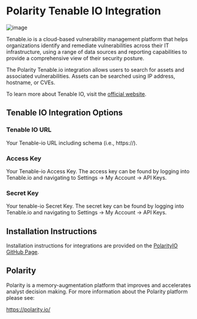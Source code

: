 # Polarity Tenable IO Integration

![image](https://img.shields.io/badge/status-beta-green.svg)

Tenable.io is a cloud-based vulnerability management platform that helps organizations identify and remediate vulnerabilities across their IT infrastructure, using a range of data sources and reporting capabilities to provide a comprehensive view of their security posture.

The Polarity Tenable.io integration allows users to search for assets and associated vulnerabilities. Assets can be searched using IP address, hostname, or CVEs.

To learn more about Tenable IO, visit the [official website](www.tenable.com).

## Tenable IO Integration Options

### Tenable IO URL

Your Tenable-io URL including schema (i.e., https://).

### Access Key

Your Tenable-io Access Key. The access key can be found by logging into Tenable.io and navigating to Settings -> My Account -> API Keys.

### Secret Key

Your tenable-io Secret Key. The secret key can be found by logging into Tenable.io and navigating to Settings -> My Account -> API Keys.

## Installation Instructions

Installation instructions for integrations are provided on the [PolarityIO GitHub Page](https://polarityio.github.io/).

## Polarity

Polarity is a memory-augmentation platform that improves and accelerates analyst decision making. For more information about the Polarity platform please see:

https://polarity.io/
